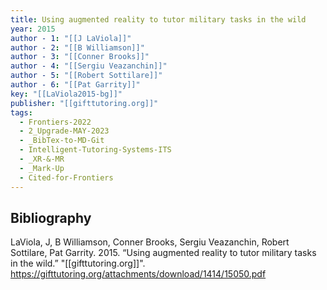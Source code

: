 ```yaml
---
title: Using augmented reality to tutor military tasks in the wild
year: 2015
author - 1: "[[J LaViola]]"
author - 2: "[[B Williamson]]"
author - 3: "[[Conner Brooks]]"
author - 4: "[[Sergiu Veazanchin]]"
author - 5: "[[Robert Sottilare]]"
author - 6: "[[Pat Garrity]]"
key: "[[LaViola2015-bg]]"
publisher: "[[gifttutoring.org]]"
tags:
  - Frontiers-2022
  - 2_Upgrade-MAY-2023
  - _BibTex-to-MD-Git
  - Intelligent-Tutoring-Systems-ITS
  - _XR-&-MR
  - _Mark-Up
  - Cited-for-Frontiers
---
```


## Bibliography
LaViola, J, B Williamson, Conner Brooks, Sergiu Veazanchin, Robert Sottilare, Pat Garrity. 2015. “Using augmented reality to tutor military tasks in the wild.” "[[gifttutoring.org]]". https://gifttutoring.org/attachments/download/1414/15050.pdf